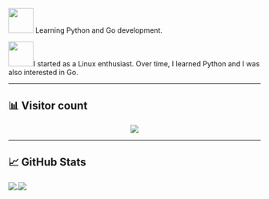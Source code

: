 <img src="https://media.giphy.com/media/WUlplcMpOCEmTGBtBW/giphy.gif" width="50"> Learning Python and Go development.

<img src="https://media.giphy.com/media/VgCDAzcKvsR6OM0uWg/giphy.gif" width="50">I started as a Linux enthusiast. Over time, I learned Python and I was also interested in Go.

---
## 📊 Visitor count
<p align="center">
  <img src="https://profile-counter.glitch.me/johe123qwe/count.svg" />
</p>

---
## &#x1f4c8; GitHub Stats
<a href="https://github.com/johe123qwe/">
  <img align="center" src="https://github-readme-stats.anuraghazra1.vercel.app/api/top-langs/?username=johe123qwe&line_height=27&layout=compact&theme=chartreuse-dark" />
</a>
<a href="https://github.com/johe123qwe/">
  <img align="center" src="https://github-readme-stats.anuraghazra1.vercel.app/api?username=johe123qwe&show_icons=true&line_height=20&include_all_commits=true&theme=chartreuse-dark&count_private=true" />
</a>
